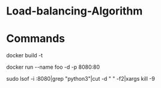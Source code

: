 # Load-balancing-Algorithm
# Commands
docker build -t 

docker run --name foo -d -p 8080:80

sudo lsof -i :8080|grep "python3"|cut -d " " -f2|xargs kill -9
